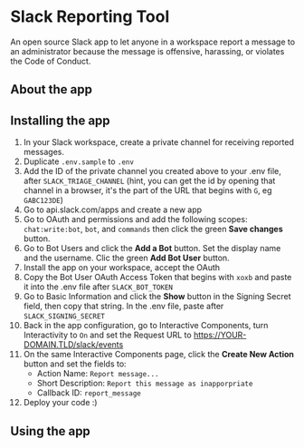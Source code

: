 # Slack Reporting Tool

An open source Slack app to let anyone in a workspace report a message to an administrator because the message is offensive, harassing, or violates the Code of Conduct.

## About the app

## Installing the app
1. In your Slack workspace, create a private channel for receiving reported messages. 
2. Duplicate `.env.sample` to `.env`
3. Add the ID of the private channel you created above to your .env file, after `SLACK_TRIAGE_CHANNEL` (hint, you can get the id by opening that channel in a browser, it's the part of the URL that begins with `G`, eg `GABC123DE`)
4. Go to api.slack.com/apps and create a new app
5. Go to OAuth and permissions and add the following scopes: `chat:write:bot`, `bot`, and `commands` then click the green **Save changes** button.
6. Go to Bot Users and click the **Add a Bot** button. Set the display name and the username. Clic the green **Add Bot User** button.
7. Install the app on your workspace, accept the OAuth
8. Copy the Bot User OAuth Access Token that begins with `xoxb` and paste it into the .env file after `SLACK_BOT_TOKEN`
9. Go to Basic Information and click the **Show** button in the Signing Secret field, then copy that string. In the .env file, paste after `SLACK_SIGNING_SECRET`
10. Back in the app configuration, go to Interactive Components, turn Interactivity to `On` and set the Request URL to https://YOUR-DOMAIN.TLD/slack/events
11. On the same Interactive Components page, click the **Create New Action** button and set the fields to:
	* Action Name: `Report message...`
	* Short Description: `Report this message as inapporpriate`
	* Callback ID: `report_message`
12. Deploy your code :)


## Using the app
